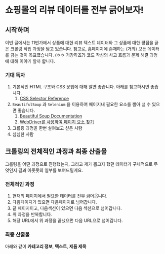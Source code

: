 # 쇼핑몰의 리뷰 데이터를 **전부** 긁어보자!



## 시작하며

이번 글에서는 11번가에서 상품에 대한 리뷰 텍스트 데이터와 그 상품에 대한 평점을 긁은 크롤링 작업 과정을 담고 있습니다. 참고로, 홈페이지에 존재하는 (거의) 모든 데이터를 긁는 것이 목표였습니다. (ㅎㅎ 거창하죠?) 코드 작성의 사고 흐름과 문제 해결 과정에 대해 이야기 할까 합니다.

### 기대 독자

1. 기본적인 HTML 구조와 CSS 문법에 대해 알면 좋습니다. 아래를 참고하시면 좋습니다.
   1. [CSS Selector Reference](https://www.w3schools.com/cssref/css_selectors.asp)
2. `BeautifulSoup` 과 `Selenium` 을 이용하여 페이지내 필요한 요소를 뽑아 낼 수 있으면 좋습니다.
   1. [Beautiful Soup Documentation](https://www.crummy.com/software/BeautifulSoup/bs4/doc/)
   2. [WebDriver를 사용하여 페이지 요소 찾기]([https://riptutorial.com/ko/selenium-webdriver/example/13934/webdriver%EB%A5%BC-%EC%82%AC%EC%9A%A9%ED%95%98%EC%97%AC-%ED%8E%98%EC%9D%B4%EC%A7%80-%EC%9A%94%EC%86%8C-%EC%B0%BE%EA%B8%B0](https://riptutorial.com/ko/selenium-webdriver/example/13934/webdriver를-사용하여-페이지-요소-찾기))
3. 크롤링 과정을 한번 살펴보고 싶은 사람
4. 심심한 사람



## 크롤링의 전체적인 과정과 최종 산출물

크롤링을 어떤 과정으로 진행했는지, 그리고 제가 뽑고자 했던 데이터가 구체적으로 무엇인지 결과 아웃풋의 일부를 보여드릴게요.

### 전체적인 과정

1. 현재의 페이지에서 필요한 데이터를 전부 긁어옵니다.
2. 다음페이지가 있으면 다음페이지로 넘어갑니다.
3. 끝 페이지이고, 다음섹션이 있으면 다음 섹션으로 넘어갑니다.
4. 위 과정을 반복합니다.
5. 해당 URL에서 위 과정을 끝냈으면 다음 URL으로 넘어갑니다.

### 최종 산출물

아래와 같이 **카테고리 정보**, **텍스트**, **제품 제목**

## 
